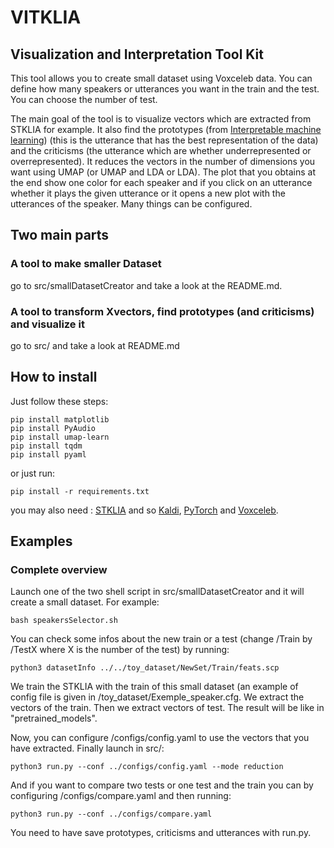# VITKLIA

## Visualization and Interpretation Tool Kit 

This tool allows you to create small dataset using Voxceleb data. You can define how many speakers or utterances you want in the train and the test. You can choose the number of test.

The main goal of the tool is to visualize vectors which are extracted from STKLIA for example. It also find the prototypes (from [Interpretable machine learning](https://christophm.github.io/interpretable-ml-book/proto.html)) (this is the utterance that has the best representation of the data) and the criticisms (the utterance which are whether underrepresented or overrepresented). It reduces the vectors in the number of dimensions you want using UMAP (or UMAP and LDA or LDA). The plot that you obtains at the end show one color for each speaker and if you click on an utterance whether it plays the given utterance or it opens a new plot with the utterances of the speaker. Many things can be configured.

## Two main parts 

### A tool to make smaller Dataset

go to src/smallDatasetCreator and take a look at the README.md. 

### A tool to transform Xvectors, find prototypes (and criticisms) and visualize it

go to src/ and take a look at README.md

## How to install

Just follow these steps:
```
pip install matplotlib
pip install PyAudio
pip install umap-learn
pip install tqdm
pip install pyaml
```

or just run:
```
pip install -r requirements.txt
```

you may also need : [STKLIA](https://github.com/Chaanks/stklia/)
and so [Kaldi](https://kaldi-asr.org/doc/install.html), [PyTorch](https://pytorch.org/) and [Voxceleb](https://www.robots.ox.ac.uk/~vgg/data/voxceleb/).

## Examples 

### Complete overview

Launch one of the two shell script in src/smallDatasetCreator and it will create a small dataset.
For example: 
```
bash speakersSelector.sh
```
You can check some infos about the new train or a test (change /Train by /TestX where X is the number of the test) by running:
```
python3 datasetInfo ../../toy_dataset/NewSet/Train/feats.scp
```

We train the STKLIA with the train of this small dataset (an example of config file is given in /toy_dataset/Exemple_speaker.cfg. We extract the vectors of the train. Then we extract vectors of test. The result will be like in "pretrained_models".


Now, you can configure /configs/config.yaml to use the vectors that you have extracted. Finally launch in src/: 
```
python3 run.py --conf ../configs/config.yaml --mode reduction
```
And if you want to compare two tests or one test and the train you can by configuring /configs/compare.yaml and then running:
```
python3 run.py --conf ../configs/compare.yaml
```
You need to have save prototypes, criticisms and utterances with run.py.


